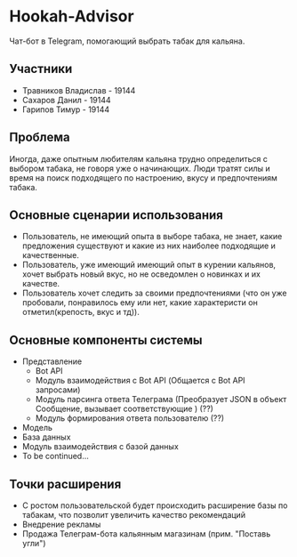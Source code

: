 # Hookah-Advisor
Чат-бот в Telegram, помогающий выбрать табак для кальяна.

Участники
---------
- Травников Владислав - 19144
- Сахаров Данил - 19144
- Гарипов Тимур - 19144

Проблема
------

Иногда, даже опытным любителям кальяна трудно определиться с выбором табака, не говоря уже о начинающих. Люди тратят силы и время на поиск подходящего по настроению, вкусу и предпочтениям табака.  

Основные сценарии использования
-------------------------------
- Пользователь, не имеющий опыта в выборе табака, не знает, какие предложения существуют и какие из них наиболее подходящие и качественные. 
- Пользователь, уже имеющий имеющий опыт в курении кальянов, хочет выбрать новый вкус, но не осведомлен о новинках и их качестве.
- Пользователь хочет следить за своими предпочтениями (что он уже пробовали, понравилось ему или нет, какие характеристи он отметил(крепость, вкус и тд)). 

Основные компоненты системы
---------------------------

- Представление
  - Bot API
  - Модуль взаимодействия с Bot API (Общается с Bot API запросами)
  - Модуль парсинга ответа Телеграма (Преобразует JSON в объект Сообщение, вызывает соответствующие ) (??)
  - Модуль формирования ответа пользователю (??)
- Модель
- База данных
- Модуль взаимодействия с базой данных
- To be continued...


Точки расширения
----------------
- С ростом пользовательской будет происходить расширение базы по табакам, что позволит увеличить качество рекомендаций
- Внедрение рекламы
- Продажа Телеграм-бота кальянным магазинам (прим. "Поставь угли") 
